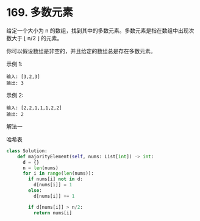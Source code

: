 # 169. 多数元素

给定一个大小为 n 的数组，找到其中的多数元素。多数元素是指在数组中出现次数大于 ⌊ n/2 ⌋ 的元素。

你可以假设数组是非空的，并且给定的数组总是存在多数元素。

示例 1:

```
输入: [3,2,3]
输出: 3
```

示例 2:

```
输入: [2,2,1,1,1,2,2]
输出: 2
```

解法一

哈希表

```python
class Solution:
    def majorityElement(self, nums: List[int]) -> int:
      d = {}
      n = len(nums)
      for i in range(len(nums)):
        if nums[i] not in d:
          d[nums[i]] = 1
        else:
          d[nums[i]] += 1

        if d[nums[i]] > n/2:
          return nums[i]
```